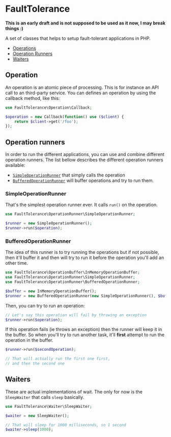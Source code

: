 # FaultTolerance

**This is an early draft and is not supposed to be used as it now, I may break things :)**

A set of classes that helps to setup fault-tolerant applications in PHP.

- [Operations](#operations)
- [Operation Runners](#operation-runners)
- [Waiters](#waiters)

## Operation

An operation is an atomic piece of processing. This is for instance an API call to an third-party service.
You can defines an operation by using the callback method, like this:

```php
use FaultTolerance\Operation\Callback;

$operation = new Callback(function() use ($client) {
    return $client->get('/foo');
});
```

## Operation runners

In order to run the different applications, you can use and combine different operation runners. The list bellow
describes the different operation runners available:

- [`SimpleOperationRunner`](#simpleoperationrunner) that simply calls the operation
- [`BufferedOperationRunner`](#bufferedoperationrunner) will buffer operations and try to run them.

### SimpleOperationRunner

That's the simplest operation runner ever. It calls `run()` on the operation.

```php
use FaultTolerance\OperationRunner\SimpleOperationRunner;

$runner = new SimpleOperationRunner();
$runner->run($operation);
```

### BufferedOperationRunner

The idea of this runner is to try running the operations but if not possible, then it'll buffer it and then will try to
run it before the operation you'll add an other time.

```php
use FaultTolerance\OperationBuffer\InMemoryOperationBuffer;
use FaultTolerance\OperationRunner\SimpleOperationRunner;
use FaultTolerance\OperationRunner\BufferedOperationRunner;

$buffer = new InMemoryOperationBuffer();
$runner = new BufferedOperationRunner(new SimpleOperationRunner(), $buffer);
```

Then, you can try to run an operation:
```php
// Let's say this operation will fail by throwing an exception
$runner->run($operation);
```

If this operation fails (ie throws an exception) then the runner will keep it in the buffer. So when you'll try to run
another task, it'll **first** attempt to run the operation in the buffer.
```php
$runner->run($secondOperation);

// That will actually run the first one first,
// and then the second one
```

## Waiters

These are actual implementations of wait. The only for now is the `SleepWaiter` that calls `sleep` basically.

```php
use FaultTolerance\Waiter\SleepWaiter;

$waiter = new SleepWaiter();

// That will sleep for 1000 milliseconds, so 1 second
$waiter->sleep(1000);
```
